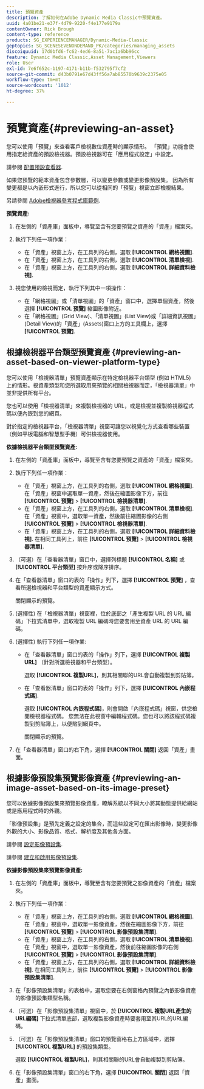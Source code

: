 ```yaml
---
title: 預覽資產
description: 了解如何在Adobe Dynamic Media Classic中預覽資產。
uuid: 4a01be21-e37f-4d79-9220-f4e177e9179a
contentOwner: Rick Brough
content-type: reference
products: SG_EXPERIENCEMANAGER/Dynamic-Media-Classic
geptopics: SG_SCENESEVENONDEMAND_PK/categories/managing_assets
discoiquuid: 17d0bfd6-fc62-4ed6-8a51-7ac1a6bb96cc
feature: Dynamic Media Classic,Asset Management,Viewers
role: User
exl-id: 7e6f652c-b197-4171-b11b-f532795f7cf2
source-git-commit: d43b0791e67d43ff56a7ab85570b9639c2375e05
workflow-type: tm+mt
source-wordcount: '1012'
ht-degree: 37%

---
```


# 預覽資產{#previewing-an-asset}

您可以使用「預覽」來查看客戶檢視數位資產時的顯示情形。 「預覽」功能會使用指定給資產的預設檢視器。預設檢視器可在「應用程式設定」中設定。

請參閱 [配置預設查看器](application-setup.md#configuring_default_viewers).

如果您預覽的範本資產包含參數層，可以變更參數或變更影像預設集。 因為所有變更都是以內嵌形式進行，所以您可以從相同的「預覽」視窗立即檢視結果。

另請參閱 [Adobe檢視器參考程式庫範例](https://landing.adobe.com/tw/na/dynamic-media/ctir-2755/live-demos.html).

**預覽資產:**

1. 在左側的「資產庫」面板中，導覽至含有您要預覽之資產的「資產」檔案夾。
1. 執行下列任一項作業︰

   * 在「資產」視窗上方，在工具列的右側，選取 **[!UICONTROL 網格視圖]**.
   * 在「資產」視窗上方，在工具列的右側，選取 **[!UICONTROL 清單檢視]**.
   * 在「資產」視窗上方，在工具列的右側，選取 **[!UICONTROL 詳細資料檢視]**.

1. 視您使用的檢視而定，執行下列其中一項操作：

   * 在「網格視圖」或「清單視圖」的「資產」窗口中，選擇單個資產，然後選擇 **[!UICONTROL 預覽]** 縮圖影像附近。
   * 在「網格視圖」(Grid View)、「清單視圖」(List View)或「詳細資訊視圖」(Detail View)的「資產」(Assets)窗口上方的工具欄上，選擇 **[!UICONTROL 預覽]**.

## 根據檢視器平台類型預覽資產 {#previewing-an-asset-based-on-viewer-platform-type}

您可以使用「檢視器清單」預覽資產顯示在特定檢視器平台類型 (例如 HTML5) 上的情形。視資產類型和您所選取用來預覽的相關檢視器而定，「檢視器清單」中並非提供所有平台。

您也可以使用「檢視器清單」來複製檢視器的 URL，或是檢視並複製檢視器程式碼以便內嵌到您的網頁。

對於指定的檢視器平台，「檢視器清單」視窗可讓您以視覺化方式查看哪些裝置（例如平板電腦和智慧型手機）可供檢視器使用。

**依據檢視器平台類型預覽資產:**

1. 在左側的「資產庫」面板中，導覽至含有您要預覽之資產的「資產」檔案夾。
1. 執行下列任一項作業︰

   * 在「資產」視窗上方，在工具列的右側，選取 **[!UICONTROL 網格視圖]**. 在「資產」視窗中選取單一資產，然後在縮圖影像下方，前往 **[!UICONTROL 預覽]** > **[!UICONTROL 檢視器清單]**.
   * 在「資產」視窗上方，在工具列的右側，選取 **[!UICONTROL 清單檢視]**. 在「資產」視窗中，選取單一資產，然後前往縮圖影像的右側 **[!UICONTROL 預覽]** > **[!UICONTROL 檢視器清單]**.
   * 在「資產」視窗上方，在工具列的右側，選取 **[!UICONTROL 詳細資料檢視]**. 在相同工具列上，前往 **[!UICONTROL 預覽]** > **[!UICONTROL 檢視器清單]**.

1. （可選）在「查看器清單」窗口中，選擇列標題 **[!UICONTROL 名稱]** 或 **[!UICONTROL 平台類型]** 按升序或降序排序。
1. 在「查看器清單」窗口的表的「操作」列下，選擇 **[!UICONTROL 預覽]** ，查看所選檢視器和平台類型的資產顯示方式。

   關閉顯示的預覽。

1. (選擇性) 在「檢視器清單」視窗裡，位於底部之「產生複製 URL 的 URL 編碼」下拉式清單中，選取複製 URL 編碼時您要套用至資產 URL 的 URL 編碼。
1. (選擇性) 執行下列任一項作業:

   * 在「查看器清單」窗口的表的「操作」列下，選擇 **[!UICONTROL 複製URL]** （針對所選檢視器和平台類型）。

      選取 **[!UICONTROL 複製URL]**，則其相關聯的URL會自動複製到剪貼簿。

   * 在「查看器清單」窗口的表的「操作」列下，選擇 **[!UICONTROL 內嵌程式碼]**.

      選取 **[!UICONTROL 內嵌程式碼]**，則會開啟「內嵌程式碼」視窗，供您檢閱檢視器程式碼。 您無法在此視窗中編輯程式碼。您也可以將該程式碼複製到剪貼簿上，以便貼到網頁中。

      關閉顯示的預覽。

1. 在「查看器清單」窗口的右下角，選擇 **[!UICONTROL 關閉]** 返回「資產」畫面。

## 根據影像預設集預覽影像資產 {#previewing-an-image-asset-based-on-its-image-preset}

您可以依據影像預設集來預覽影像資產，瞭解系統以不同大小將其動態提供給網站或是應用程式時的外觀。

「影像預設集」是預先定義之設定的集合，而這些設定可在匯出影像時，變更影像外觀的大小、影像品質、格式、解析度及其他各方面。

請參閱 [設定影像預設集](setting-image-presets.md#setting_up_image_presets).

請參閱 [建立和啟用影像預設集](creating-enabling-image-presets.md#creating_and_enabling_image_presets).

**依據影像預設集來預覽影像資產:**

1. 在左側的「資產庫」面板中，導覽至含有您要預覽之影像資產的「資產」檔案夾。
1. 執行下列任一項作業︰

   * 在「資產」視窗上方，在工具列的右側，選取 **[!UICONTROL 網格視圖]**. 在「資產」視窗中，選取單一影像資產，然後在縮圖影像下方，前往 **[!UICONTROL 預覽]** > **[!UICONTROL 影像預設集清單]**.
   * 在「資產」視窗上方，在工具列的右側，選取 **[!UICONTROL 清單檢視]**. 在「資產」視窗中，選取單一影像資產，然後前往縮圖影像的右側 **[!UICONTROL 預覽]** > **[!UICONTROL 影像預設集清單]**.
   * 在「資產」視窗上方，在工具列的右側，選取 **[!UICONTROL 詳細資料檢視]**. 在相同工具列上，前往 **[!UICONTROL 預覽]** > **[!UICONTROL 影像預設集清單]**.

1. 在「影像預設集清單」的表格中，選取您要在右側窗格內預覽之內嵌影像資產的影像預設集類型名稱。
1. （可選）在「影像預設集清單」視窗中，於 **[!UICONTROL 複製URL產生的URL編碼]** 下拉式清單底部，選取複製影像資產時要套用至其URL的URL編碼。
1. （可選）在「影像預設集清單」窗口的預覽窗格右上方區域中，選擇 **[!UICONTROL 複製URL]** 的預設集類型。

   選取 **[!UICONTROL 複製URL]**，則其相關聯的URL會自動複製到剪貼簿。

1. 在「影像預設集清單」窗口的右下角，選擇 **[!UICONTROL 關閉]** 返回「資產」畫面。
